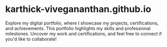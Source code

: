 # karthick-vivegananthan.github.io
Explore my digital portfolio, where I showcase my projects, certifications, and achievements. This portfolio highlights my skills and professional milestones. Uncover my work and certifications, and feel free to connect if you'd like to collaborate!
